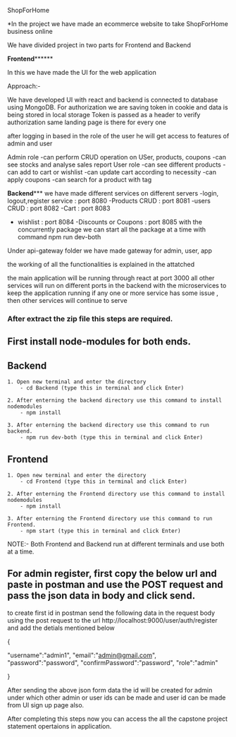 ShopForHome

*In the project we have made an ecommerce website to take ShopForHome business online

We have divided project in two parts for Frontend and Backend

**********************Frontend****************************

In this we have made the UI for the web application


Approach:-

We have developed UI with react and backend is connected to database using MongoDB.
For authorization we are saving token in cookie and data is being stored in local storage
Token is passed as a header to verify authorization 
same landing page is there for every one

after logging in based in the role of the user he will get access to features of admin and user

Admin role 
	-can perform CRUD operation on USer, products, coupons
 	-can see stocks and analyse sales report
User role
	-can see different products
	-can add to cart or wishlist
	-can update cart according to necessity
	-can apply coupons
	-can search for a product with tag
	

**********************Backend*************************
we have made different services on different servers 
-login, logout,register service : port 8080
-Products CRUD : port 8081
-users CRUD : port 8082
-Cart : port 8083 
- wishlist : port 8084
-Discounts or Coupons : port 8085
with the concurrently package we can start all the package at a time with command
npm run dev-both

Under api-gateway folder we have made gateway for admin, user, app

the working of all the functionalities is explained in the attatched 

the main application will be running through react at port 3000
all other services will run on different ports in the backend with the microservices to keep the application running if any one or more service has some issue , then other services will continue to serve 

### After  extract the zip file this steps are required.

## First install node-modules for both ends.

## Backend

	1. Open new terminal and enter the directory
		- cd Backend (type this in terminal and click Enter)

	2. After enterning the backend directory use this command to install nodemodules
		- npm install
	
	3. After enterning the backend directory use this command to run backend.
		- npm run dev-both (type this in terminal and click Enter)

## Frontend

	1. Open new terminal and enter the directory
		- cd Frontend (type this in terminal and click Enter)

	2. After enterning the Frontend directory use this command to install nodemodules
		- npm install

	3. After enterning the Frontend directory use this command to run Frontend.
		- npm start (type this in terminal and click Enter)

NOTE:- Both Frontend and Backend run at different terminals and use both at a time.

## For admin register, first copy the below url and paste in postman and use the POST request and pass the json data in body and click send.

to create first id in postman send the following data in the request body using the post request to the url
http://localhost:9000/user/auth/register
and add the detials mentioned below

{
 
"username":"admin1",
"email":"admin@gmail.com",
"password":"password",
"confirmPassword":"password",
"role":"admin"

}

After sending the above json form data the id will be created for admin under which other admin or user ids can be made and user id can be made from UI sign up page also.

After completing this steps now you can access the all the capstone project statement opertaions in application.

